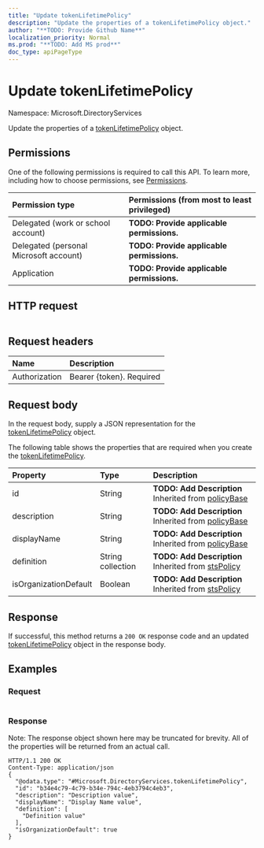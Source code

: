 ```yaml
---
title: "Update tokenLifetimePolicy"
description: "Update the properties of a tokenLifetimePolicy object."
author: "**TODO: Provide Github Name**"
localization_priority: Normal
ms.prod: "**TODO: Add MS prod**"
doc_type: apiPageType
---
```


# Update tokenLifetimePolicy

Namespace: Microsoft.DirectoryServices

Update the properties of a [tokenLifetimePolicy](../resources/microsoft.directoryservices-tokenlifetimepolicy.md) object.

## Permissions
One of the following permissions is required to call this API. To learn more, including how to choose permissions, see [Permissions](/concepts/permissions-reference.md).

|Permission type|Permissions (from most to least privileged)|
|:---|:---|
|Delegated (work or school account)|**TODO: Provide applicable permissions.**|
|Delegated (personal Microsoft account)|**TODO: Provide applicable permissions.**|
|Application|**TODO: Provide applicable permissions.**|

## HTTP request
<!-- {
  "blockType": "ignored"
}
-->
``` http
```

## Request headers
|Name|Description|
|:---|:---|
|Authorization|Bearer {token}. Required|

## Request body
In the request body, supply a JSON representation for the [tokenLifetimePolicy](../resources/microsoft.directoryservices-tokenlifetimepolicy.md) object.

The following table shows the properties that are required when you create the [tokenLifetimePolicy](../resources/microsoft.directoryservices-tokenlifetimepolicy.md).

|Property|Type|Description|
|:---|:---|:---|
|id|String|**TODO: Add Description** Inherited from [policyBase](../resources/microsoft.directoryservices-policybase.md)|
|description|String|**TODO: Add Description** Inherited from [policyBase](../resources/microsoft.directoryservices-policybase.md)|
|displayName|String|**TODO: Add Description** Inherited from [policyBase](../resources/microsoft.directoryservices-policybase.md)|
|definition|String collection|**TODO: Add Description** Inherited from [stsPolicy](../resources/microsoft.directoryservices-stspolicy.md)|
|isOrganizationDefault|Boolean|**TODO: Add Description** Inherited from [stsPolicy](../resources/microsoft.directoryservices-stspolicy.md)|



## Response
If successful, this method returns a `200 OK` response code and an updated [tokenLifetimePolicy](../resources/microsoft.directoryservices-tokenlifetimepolicy.md) object in the response body.

## Examples

### Request
<!-- {
  "blockType": "request",
  "name": "update_tokenlifetimepolicy"
}
-->
``` http

```

### Response
Note: The response object shown here may be truncated for brevity. All of the properties will be returned from an actual call.
<!-- {
  "blockType": "response",
  "truncated": true
}
-->
``` http
HTTP/1.1 200 OK
Content-Type: application/json
{
  "@odata.type": "#Microsoft.DirectoryServices.tokenLifetimePolicy",
  "id": "b34e4c79-4c79-b34e-794c-4eb3794c4eb3",
  "description": "Description value",
  "displayName": "Display Name value",
  "definition": [
    "Definition value"
  ],
  "isOrganizationDefault": true
}
```

